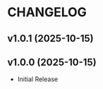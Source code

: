 # CHANGELOG

<!-- version list -->

## v1.0.1 (2025-10-15)


## v1.0.0 (2025-10-15)

- Initial Release
